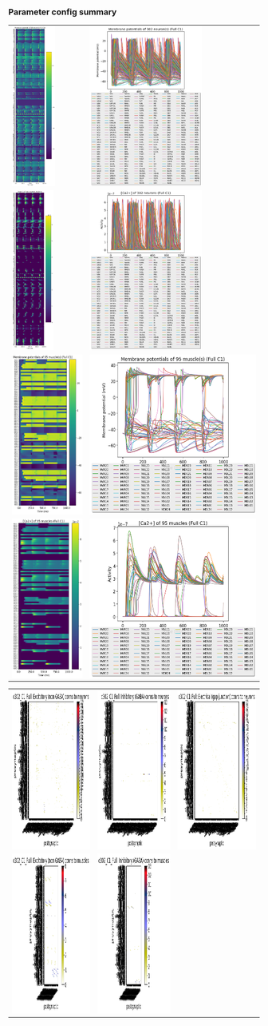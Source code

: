 ### Parameter config summary 
<table>

<tr>
  <td><a href="neurons_C1_Full.png"><img alt=" " src="neurons_C1_Full.png" height="320"/></a></td>
  <td><a href="traces_neuron_Full_C1.png"><img alt=" " src="traces_neuron_Full_C1.png" height="320"/></a></td>
</tr>

<tr>
  <td><a href="neuron_activity_C1_Full.png"><img alt=" " src="neuron_activity_C1_Full.png" height="320"/></a></td>
  <td><a href="traces_neuron_activity_Full_C1.png"><img alt=" " src="traces_neuron_activity_Full_C1.png" height="320"/></a></td>
</tr>

<tr>
  <td><a href="muscles_C1_Full.png"><img alt=" " src="muscles_C1_Full.png" height="320"/></a></td>
  <td><a href="traces_muscles_Full_C1.png"><img alt=" " src="traces_muscles_Full_C1.png" height="320"/></a></td>
</tr>

<tr>
  <td><a href="muscle_activity_C1_Full.png"><img alt=" " src="muscle_activity_C1_Full.png" height="320"/></a></td>
  <td><a href="traces_muscles_activity_Full_C1.png"><img alt=" " src="traces_muscles_activity_Full_C1.png" height="320"/></a></td>
</tr>
</table>
<table>

<tr><td><a href="c302_C1_Full_exc_to_neurons.png"><img alt=" " src="c302_C1_Full_exc_to_neurons.png" height="320"/></a></td>

  <td><a href="c302_C1_Full_inh_to_neurons.png"><img alt=" " src="c302_C1_Full_inh_to_neurons.png" height="320"/></a></td>

  <td><a href="c302_C1_Full_elec_neurons_neurons.png"><img alt=" " src="c302_C1_Full_elec_neurons_neurons.png" height="320"/></a></td></tr>

<tr><td><a href="c302_C1_Full_exc_to_muscles.png"><img alt=" " src="c302_C1_Full_exc_to_muscles.png" height="320"/></a></td>

  <td><a href="c302_C1_Full_inh_to_muscles.png"><img alt=" " src="c302_C1_Full_inh_to_muscles.png" height="320"/></a></td></tr>
</table>
